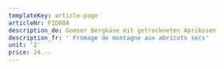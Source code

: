```yaml
---
templateKey: article-page
articleNr: FID004
description_de: Gomser Bergkäse mit getrockneten Aprikosen
description_fr: ' Fromage de montagne aux abricots secs'
unit: '2'
price: 24.--
---
```


